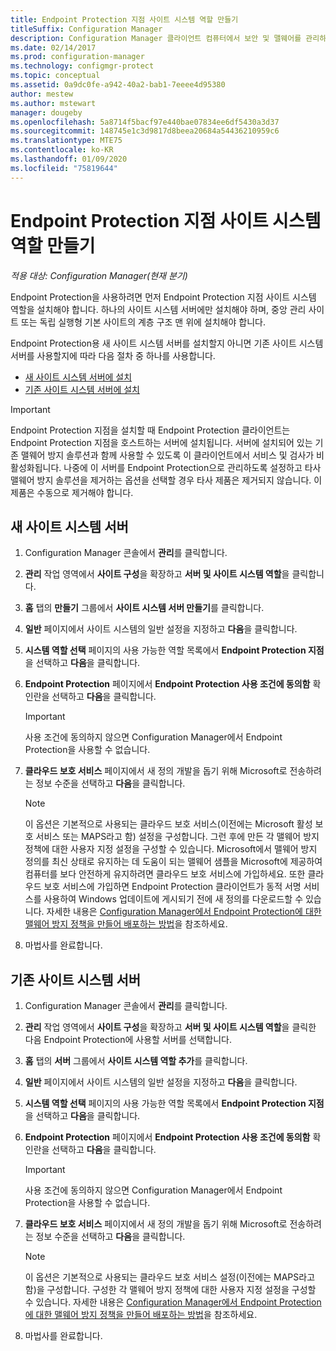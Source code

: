 ```yaml
---
title: Endpoint Protection 지점 사이트 시스템 역할 만들기
titleSuffix: Configuration Manager
description: Configuration Manager 클라이언트 컴퓨터에서 보안 및 맬웨어를 관리하도록 Endpoint Protection을 구성하는 방법을 알아봅니다.
ms.date: 02/14/2017
ms.prod: configuration-manager
ms.technology: configmgr-protect
ms.topic: conceptual
ms.assetid: 0a9dc0fe-a942-40a2-bab1-7eeee4d95380
author: mestew
ms.author: mstewart
manager: dougeby
ms.openlocfilehash: 5a8714f5bacf97e440bae07834ee6df5430a3d37
ms.sourcegitcommit: 148745e1c3d9817d8beea20684a54436210959c6
ms.translationtype: MTE75
ms.contentlocale: ko-KR
ms.lasthandoff: 01/09/2020
ms.locfileid: "75819644"
---
```

# <a name="create-an-endpoint-protection-point-site-system-role"></a>Endpoint Protection 지점 사이트 시스템 역할 만들기

*적용 대상: Configuration Manager(현재 분기)*

Endpoint Protection을 사용하려면 먼저 Endpoint Protection 지점 사이트 시스템 역할을 설치해야 합니다. 하나의 사이트 시스템 서버에만 설치해야 하며, 중앙 관리 사이트 또는 독립 실행형 기본 사이트의 계층 구조 맨 위에 설치해야 합니다.

Endpoint Protection용 새 사이트 시스템 서버를 설치할지 아니면 기존 사이트 시스템 서버를 사용할지에 따라 다음 절차 중 하나를 사용합니다.
- [새 사이트 시스템 서버에 설치](#new-site-system-server)
- [기존 사이트 시스템 서버에 설치](#existing-site-system-server)

> [!IMPORTANT]
>  Endpoint Protection 지점을 설치할 때 Endpoint Protection 클라이언트는 Endpoint Protection 지점을 호스트하는 서버에 설치됩니다. 서버에 설치되어 있는 기존 맬웨어 방지 솔루션과 함께 사용할 수 있도록 이 클라이언트에서 서비스 및 검사가 비활성화됩니다. 나중에 이 서버를 Endpoint Protection으로 관리하도록 설정하고 타사 맬웨어 방지 솔루션을 제거하는 옵션을 선택할 경우 타사 제품은 제거되지 않습니다. 이 제품은 수동으로 제거해야 합니다.

## <a name="new-site-system-server"></a>새 사이트 시스템 서버

1.  Configuration Manager 콘솔에서 **관리**를 클릭합니다.

2.  **관리** 작업 영역에서 **사이트 구성**을 확장하고 **서버 및 사이트 시스템 역할**을 클릭합니다.

3.  **홈** 탭의 **만들기** 그룹에서 **사이트 시스템 서버 만들기**를 클릭합니다.

4.  **일반** 페이지에서 사이트 시스템의 일반 설정을 지정하고 **다음**을 클릭합니다.

5.  **시스템 역할 선택** 페이지의 사용 가능한 역할 목록에서 **Endpoint Protection 지점** 을 선택하고 **다음**을 클릭합니다.

6.  **Endpoint Protection** 페이지에서 **Endpoint Protection 사용 조건에 동의함** 확인란을 선택하고 **다음**을 클릭합니다.

    > [!IMPORTANT]
    >  사용 조건에 동의하지 않으면 Configuration Manager에서 Endpoint Protection을 사용할 수 없습니다.

7.  **클라우드 보호 서비스** 페이지에서 새 정의 개발을 돕기 위해 Microsoft로 전송하려는 정보 수준을 선택하고 **다음**을 클릭합니다.

    > [!NOTE]
    >  이 옵션은 기본적으로 사용되는 클라우드 보호 서비스(이전에는 Microsoft 활성 보호 서비스 또는 MAPS라고 함) 설정을 구성합니다. 그런 후에 만든 각 맬웨어 방지 정책에 대한 사용자 지정 설정을 구성할 수 있습니다. Microsoft에서 맬웨어 방지 정의를 최신 상태로 유지하는 데 도움이 되는 맬웨어 샘플을 Microsoft에 제공하여 컴퓨터를 보다 안전하게 유지하려면 클라우드 보호 서비스에 가입하세요. 또한 클라우드 보호 서비스에 가입하면 Endpoint Protection 클라이언트가 동적 서명 서비스를 사용하여 Windows 업데이트에 게시되기 전에 새 정의를 다운로드할 수 있습니다. 자세한 내용은 [Configuration Manager에서 Endpoint Protection에 대한 맬웨어 방지 정책을 만들어 배포하는 방법](endpoint-antimalware-policies.md)을 참조하세요.

8.  마법사를 완료합니다.


## <a name="existing-site-system-server"></a>기존 사이트 시스템 서버

1.  Configuration Manager 콘솔에서 **관리**를 클릭합니다.

2.  **관리** 작업 영역에서 **사이트 구성**을 확장하고 **서버 및 사이트 시스템 역할**을 클릭한 다음 Endpoint Protection에 사용할 서버를 선택합니다.

3.  **홈** 탭의 **서버** 그룹에서 **사이트 시스템 역할 추가**를 클릭합니다.

4.  **일반** 페이지에서 사이트 시스템의 일반 설정을 지정하고 **다음**을 클릭합니다.

5.  **시스템 역할 선택** 페이지의 사용 가능한 역할 목록에서 **Endpoint Protection 지점** 을 선택하고 **다음**을 클릭합니다.

6.  **Endpoint Protection** 페이지에서 **Endpoint Protection 사용 조건에 동의함** 확인란을 선택하고 **다음**을 클릭합니다.

    > [!IMPORTANT]
    >  사용 조건에 동의하지 않으면 Configuration Manager에서 Endpoint Protection을 사용할 수 없습니다.

7.  **클라우드 보호 서비스** 페이지에서 새 정의 개발을 돕기 위해 Microsoft로 전송하려는 정보 수준을 선택하고 **다음**을 클릭합니다.

    > [!NOTE]
    >  이 옵션은 기본적으로 사용되는 클라우드 보호 서비스 설정(이전에는 MAPS라고 함)을 구성합니다. 구성한 각 맬웨어 방지 정책에 대한 사용자 지정 설정을 구성할 수 있습니다. 자세한 내용은 [Configuration Manager에서 Endpoint Protection에 대한 맬웨어 방지 정책을 만들어 배포하는 방법](endpoint-antimalware-policies.md)을 참조하세요.

8.  마법사를 완료합니다.
